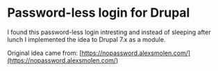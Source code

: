 Password-less login for Drupal
==============================

I found this password-less login intresting and instead of sleeping after lunch I implemented the idea to Drupal 7.x as a module.

Original idea came from:
[https://nopassword.alexsmolen.com/](https://nopassword.alexsmolen.com/)
